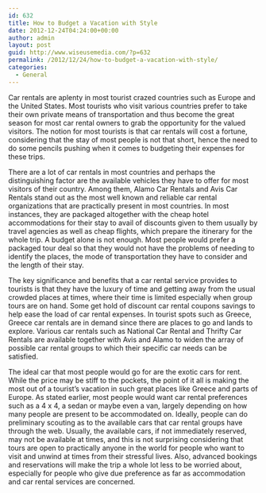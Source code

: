 ```yaml
---
id: 632
title: How to Budget a Vacation with Style
date: 2012-12-24T04:24:00+00:00
author: admin
layout: post
guid: http://www.wiseusemedia.com/?p=632
permalink: /2012/12/24/how-to-budget-a-vacation-with-style/
categories:
  - General
---
```

Car rentals are aplenty in most tourist crazed countries such as Europe and the United States. Most tourists who visit various countries prefer to take their own private means of transportation and thus become the great season for most car rental owners to grab the opportunity for the valued visitors. The notion for most tourists is that car rentals will cost a fortune, considering that the stay of most people is not that short, hence the need to do some pencils pushing when it comes to budgeting their expenses for these trips.

There are a lot of car rentals in most countries and perhaps the distinguishing factor are the available vehicles they have to offer for most visitors of their country. Among them, Alamo Car Rentals and Avis Car Rentals stand out as the most well known and reliable car rental organizations that are practically present in most countries. In most instances, they are packaged altogether with the cheap hotel accommodations for their stay to avail of discounts given to them usually by travel agencies as well as cheap flights, which prepare the itinerary for the whole trip. A budget alone is not enough. Most people would prefer a packaged tour deal so that they would not have the problems of needing to identify the places, the mode of transportation they have to consider and the length of their stay.

The key significance and benefits that a car rental service provides to tourists is that they have the luxury of time and getting away from the usual crowded places at times, where their time is limited especially when group tours are on hand. Some get hold of discount car rental coupons savings to help ease the load of car rental expenses. In tourist spots such as Greece, Greece car rentals are in demand since there are places to go and lands to explore. Various car rentals such as National Car Rental and Thrifty Car Rentals are available together with Avis and Alamo to widen the array of possible car rental groups to which their specific car needs can be satisfied.

The ideal car that most people would go for are the exotic cars for rent. While the price may be stiff to the pockets, the point of it all is making the most out of a tourist’s vacation in such great places like Greece and parts of Europe. As stated earlier, most people would want car rental preferences such as a 4 x 4, a sedan or maybe even a van, largely depending on how many people are present to be accommodated on. Ideally, people can do preliminary scouting as to the available cars that car rental groups have through the web. Usually, the available cars, if not immediately reserved, may not be available at times, and this is not surprising considering that tours are open to practically anyone in the world for people who want to visit and unwind at times from their stressful lives. Also, advanced bookings and reservations will make the trip a whole lot less to be worried about, especially for people who give due preference as far as accommodation and car rental services are concerned.